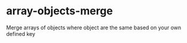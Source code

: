 # array-objects-merge
Merge arrays of objects where object are the same based on your own defined key
